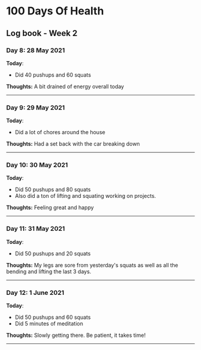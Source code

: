 # 100 Days Of Health

## Log book - Week 2

### Day 8: 28 May 2021

**Today**:

* Did 40 pushups and 60 squats

**Thoughts:** A bit drained of energy overall today

---

### Day 9: 29 May 2021

**Today**:

* Did a lot of chores around the house

**Thoughts:** Had a set back with the car breaking down

---

### Day 10: 30 May 2021

**Today**:

* Did 50 pushups and 80 squats
* Also did a ton of lifting and squating working on projects.

**Thoughts:** Feeling great and happy

---

### Day 11: 31 May 2021

**Today**:

* Did 50 pushups and 20 squats

**Thoughts:** My legs are sore from yesterday's squats as well as all the bending and lifting the last 3 days.

---

### Day 12: 1 June 2021

**Today**:

* Did 50 pushups and 60 squats
* Did 5 minutes of meditation

**Thoughts:** Slowly getting there. Be patient, it takes time!

---
